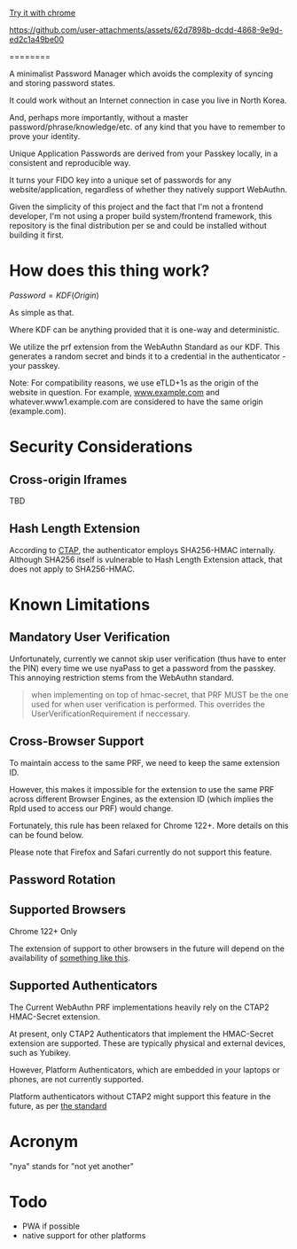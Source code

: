 [Try it with chrome](https://chromewebstore.google.com/detail/nakacffbdjnnmgcdcfnedknbpdophhop/)

https://github.com/user-attachments/assets/62d7898b-dcdd-4868-9e9d-ed2c1a49be00

========

A minimalist Password Manager which avoids the complexity of syncing and storing password states.

It could work without an Internet connection in case you live in North Korea.

And, perhaps more importantly, without a master password/phrase/knowledge/etc. of any kind that you have to remember to prove your identity.

Unique Application Passwords are derived from your Passkey locally, in a consistent and reproducible way.

It turns your FIDO key into a unique set of passwords for any website/application, regardless of whether they natively support WebAuthn.

Given the simplicity of this project and the fact that I'm not a frontend developer, I'm not using a proper build system/frontend framework, this repository is the final distribution per se and could be installed without building it first.

# How does this thing work?
$Password = KDF(Origin)$

As simple as that.

Where KDF can be anything provided that it is one-way and deterministic.


We utilize the prf extension from the WebAuthn Standard as our KDF. This generates a random secret and binds it to a credential in the authenticator - your passkey. 

Note: For compatibility reasons, we use eTLD+1s as the origin of the website in question. For example, www.example.com and whatever.www1.example.com are considered to have the same origin (example.com).

# Security Considerations

## Cross-origin Iframes
TBD
## Hash Length Extension
According to [CTAP](https://fidoalliance.org/specs/fido-v2.2-rd-20230321/fido-client-to-authenticator-protocol-v2.2-rd-20230321.html#sctn-hmac-secret-extension), the authenticator employs SHA256-HMAC internally. Although SHA256 itself is vulnerable to Hash Length Extension attack, that does not apply to SHA256-HMAC.

# Known Limitations

## Mandatory User Verification
Unfortunately, currently we cannot skip user verification (thus have to enter the PIN) every time we use nyaPass to get a password from the passkey.
This annoying restriction stems from the WebAuthn standard.

> when implementing on top of hmac-secret, that PRF MUST be the one used for when user verification is performed. This overrides the UserVerificationRequirement if neccessary.



## Cross-Browser Support

To maintain access to the same PRF, we need to keep the same extension ID.

However, this makes it impossible for the extension to use the same PRF across different Browser Engines, as the extension ID (which implies the RpId used to access our PRF) would change.

Fortunately, this rule has been relaxed for Chrome 122+. More details on this can be found below.

Please note that Firefox and Safari currently do not support this feature.

## Password Rotation


## Supported Browsers
Chrome 122+ Only

The extension of support to other browsers in the future will depend on the availability of [something like this](https://chromiumdash.appspot.com/commit/cfea6b18ede2a8fe0d7ea32e6bba967a7f2de6f8).

## Supported Authenticators 
The Current WebAuthn PRF implementations heavily rely on the CTAP2 HMAC-Secret extension.

At present, only CTAP2 Authenticators that implement the HMAC-Secret extension are supported. These are typically physical and external devices, such as Yubikey.

However, Platform Authenticators, which are embedded in your laptops or phones, are not currently supported.

Platform authenticators without CTAP2 might support this feature in the future, as per [the standard](https://w3c.github.io/webauthn/#prf-extension)


# Acronym
"nya" stands for "not yet another"

# Todo
- PWA if possible
- native support for other platforms
